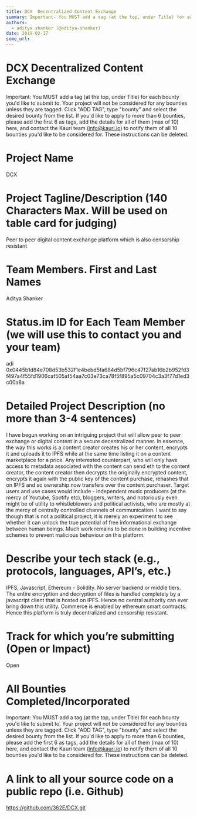 ```yaml
---
title: DCX  Decentralized Content Exchange
summary: Important- You MUST add a tag (at the top, under Title) for each bounty youd like to submit to. Your project will not be considered for any bounties unless they are tagged. Click ADD TAG, type bounty and select the desired bounty from the list. If youd like to apply to more than 6 bounties, please add the first 6 as tags, add the details for all of them (max of 10) here, and contact the Kauri team (info@kauri.io) to notify them of all 10 bounties youd like to be considered for. These instruction
authors:
  - aditya shanker (@aditya-shanker)
date: 2019-02-17
some_url: 
---
```


# DCX  Decentralized Content Exchange


Important: You MUST add a tag (at the top, under Title) for each bounty you'd like to submit to. Your project will not be considered for any bounties unless they are tagged. Click "ADD TAG", type  "bounty" and select the desired bounty from the list. If you'd like to apply to more than 6 bounties, please add the first 6 as tags, add the details for all of them (max of 10) here, and contact the Kauri team (info@kauri.io) to notify them of all 10 bounties you'd like to be considered for. These instructions can be deleted.

# Project Name
DCX

# Project Tagline/Description (140 Characters Max. Will be used on table card for judging)
Peer to peer digital content exchange platform which is also censorship resistant

# Team Members. First and Last Names
Aditya Shanker

# Status.im ID for Each Team Member (we will use this to contact you and your team)
adi
0x0445b1d84e708d53b532f1e4bebd5fa684d5bf796c47f27ab16b2b952fd3f497a4f55fd1906caf505af54aa7c03e73ca78f5f895a5c09704c3a3f77d1ed3c00a8a

# Detailed Project Description (no more than 3-4 sentences)
I have begun working on an intriguing project that will allow peer to peer exchange or digital content in a secure decentralized manner. In essence, the way this works is a content creator creates his or her content, encrypts it and uploads it to IPFS while at the same time listing it on a content marketplace for a price. Any interested counterpart, who will only have access to metadata associated with the content can send eth to the content creator, the content creator then decrypts the originally encrypted content, encrypts it again with the public key of the content purchase, rehashes that on IPFS and so ownership now transfers over the content purchaser. Target users and use cases would include - independent music producers (at the mercy of Youtube, Spotify etc), bloggers, writers, and notoriously even might be of utility to whistleblowers and political activists, who are mostly at the mercy of centrally controlled channels of communication. I want to say though that is not a political project, it is merely an experiment to see whether it can unlock the true potential of free informational exchange between human beings. Much work remains to be done in building incentive schemes to prevent malicious behaviour on this platform.

# Describe your tech stack (e.g., protocols, languages, API’s, etc.)
IPFS, Javascript, Ethereum - Solidity. No server backend or middle tiers.
The entire encryption and decryption of files is handled completely by a javascript client that is hosted on IPFS. Hence no central authority can ever bring down this utility.  Commerce is enabled by ethereum smart contracts. Hence this platform is truly decentralized and censorship resistant.

# Track for which you’re submitting (Open or Impact)
Open

# All Bounties Completed/Incorporated

Important: You MUST add a tag (at the top, under Title) for each bounty you'd like to submit to. Your project will not be considered for any bounties unless they are tagged. Click "ADD TAG", type  "bounty" and select the desired bounty from the list. If you'd like to apply to more than 6 bounties, please add the first 6 as tags, add the details for all of them (max of 10) here, and contact the Kauri team (info@kauri.io) to notify them of all 10 bounties you'd like to be considered for. These instructions can be deleted.

# A link to all your source code on a public repo (i.e. Github)
https://github.com/362E/DCX.git



